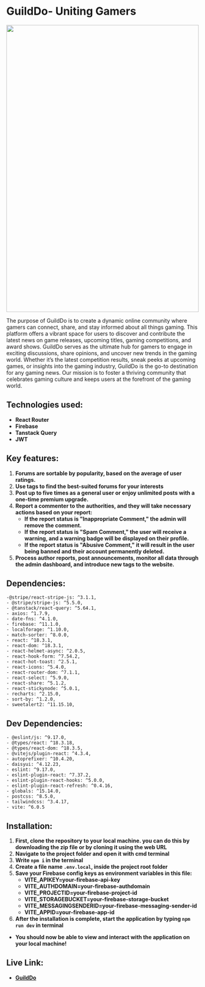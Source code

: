 # GuildDo- Uniting Gamers
<div align="center">
  <img height="750" width="100%" src="https://i.ibb.co.com/VYxPkXqx/guild-do-mockup.webp"  />
</div>

The purpose of GuildDo is to create a dynamic online community where gamers can connect, share, and stay informed about all things gaming. This platform offers a vibrant space for users to discover and contribute the latest news on game releases, upcoming titles, gaming competitions, and award shows. GuildDo serves as the ultimate hub for gamers to engage in exciting discussions, share opinions, and uncover new trends in the gaming world. Whether it’s the latest competition results, sneak peeks at upcoming games, or insights into the gaming industry, GuildDo is the go-to destination for any gaming news. Our mission is to foster a thriving community that celebrates gaming culture and keeps users at the forefront of the gaming world.

## Technologies used:
- **React Router**
- **Firebase**
- **Tanstack Query**
- **JWT**

## Key features:
1. **Forums are sortable by popularity, based on the average of user ratings.**
2. **Use tags to find the best-suited forums for your interests** 
3. **Post up to five times as a general user or enjoy unlimited posts with a one-time premium upgrade.**
4. **Report a commenter to the authorities, and they will take necessary actions based on your report:**
    - **If the report status is "Inappropriate Comment," the admin will remove the comment.**
    - **If the report status is "Spam Comment," the user will receive a warning, and a warning badge will be displayed on their profile.**
    - **If the report status is "Abusive Comment," it will result in the user being banned and their account permanently deleted.**
5. **Process author reports, post announcements, monitor all data through the admin dashboard, and introduce new tags to the website.**

## Dependencies:
    -@stripe/react-stripe-js: ^3.1.1,
    - @stripe/stripe-js: ^5.5.0,
    - @tanstack/react-query: ^5.64.1,
    - axios: ^1.7.9,
    - date-fns: ^4.1.0,
    - firebase: ^11.1.0,
    - localforage: ^1.10.0,
    - match-sorter: ^8.0.0,
    - react: ^18.3.1,
    - react-dom: ^18.3.1,
    - react-helmet-async: ^2.0.5,
    - react-hook-form: ^7.54.2,
    - react-hot-toast: ^2.5.1,
    - react-icons: ^5.4.0,
    - react-router-dom: ^7.1.1,
    - react-select: ^5.9.0,
    - react-share: ^5.1.2,
    - react-stickynode: ^5.0.1,
    - recharts: ^2.15.0,
    - sort-by: ^1.2.0,
    - sweetalert2: ^11.15.10,

## Dev Dependencies:
    - @eslint/js: ^9.17.0,
    - @types/react: ^18.3.18,
    - @types/react-dom: ^18.3.5,
    - @vitejs/plugin-react: ^4.3.4,
    - autoprefixer: ^10.4.20,
    - daisyui: ^4.12.23,
    - eslint: ^9.17.0,
    - eslint-plugin-react: ^7.37.2,
    - eslint-plugin-react-hooks: ^5.0.0,
    - eslint-plugin-react-refresh: ^0.4.16,
    - globals: ^15.14.0,
    - postcss: ^8.5.0,
    - tailwindcss: ^3.4.17,
    - vite: ^6.0.5


## Installation:
1. **First, clone the repository to your local machine. you can do this by downloading the zip file or by cloning it using the web URL**
2. **Navigate to the project folder and open it with cmd terminal**
3. **Write <code>npm i</code> in the terminal**
4. **Create a file name <code>.env.local</code>, inside the project root folder**
5. **Save your Firebase config keys as environment variables in this file:**
    - **VITE_APIKEY=your-firebase-api-key**
    - **VITE_AUTHDOMAIN=your-firebase-authdomain**
    - **VITE_PROJECTID=your-firebase-project-id**
    - **VITE_STORAGEBUCKET=your-firebase-storage-bucket**
    - **VITE_MESSAGINGSENDERID=your-firebase-messaging-sender-id**
    - **VITE_APPID=your-firebase-app-id**
6. **After the installation is complete, start the application by typing <code>npm run dev</code> in terminal**

- **You should now be able to view and interact with the application on your local machine!**

##  Live Link:
- **[GuildDo](https://guild-do.web.app)**
